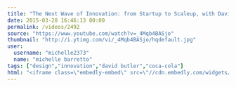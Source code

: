 ```yaml
---
title: "The Next Wave of Innovation: from Startup to Scaleup, with David Butler"
date: 2015-03-28 16:46:13 00:00
permalink: /videos/2492
source: "https://www.youtube.com/watch?v=_4Mqb4BASjo"
thumbnail: "http://i.ytimg.com/vi/_4Mqb4BASjo/hqdefault.jpg"
user:
  username: "michelle2373"
  name: "michelle barretto"
tags: ["design","innovation","david butler","coca-cola"]
html: "<iframe class=\"embedly-embed\" src=\"//cdn.embedly.com/widgets/media.html?src=http%3A%2F%2Fwww.youtube.com%2Fembed%2F_4Mqb4BASjo%3Fwmode%3Dtransparent%26feature%3Doembed&wmode=transparent&url=https%3A%2F%2Fwww.youtube.com%2Fwatch%3Fv%3D_4Mqb4BASjo&image=http%3A%2F%2Fi.ytimg.com%2Fvi%2F_4Mqb4BASjo%2Fhqdefault.jpg&key=daaebf4d9cdd46779200162d0ca86e20&type=text%2Fhtml&schema=youtube\" width=\"854\" height=\"480\" scrolling=\"no\" frameborder=\"0\" allowfullscreen></iframe>"
---
```


